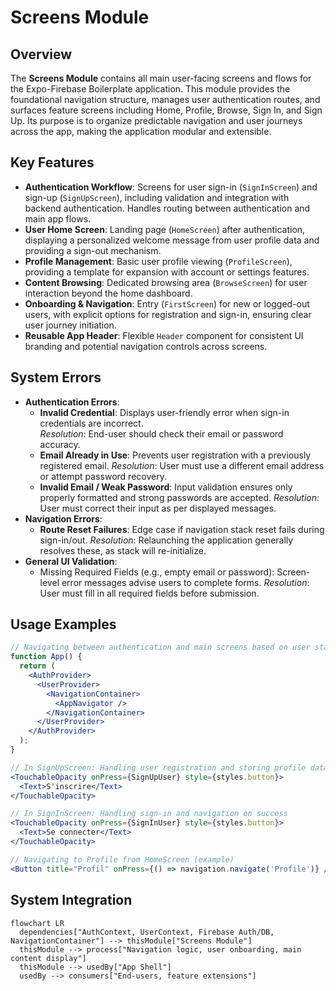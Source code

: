 # Screens Module

## Overview
The **Screens Module** contains all main user-facing screens and flows for the Expo-Firebase Boilerplate application. This module provides the foundational navigation structure, manages user authentication routes, and surfaces feature screens including Home, Profile, Browse, Sign In, and Sign Up. Its purpose is to organize predictable navigation and user journeys across the app, making the application modular and extensible.

## Key Features
- **Authentication Workflow**: Screens for user sign-in (`SignInScreen`) and sign-up (`SignUpScreen`), including validation and integration with backend authentication. Handles routing between authentication and main app flows.
- **User Home Screen**: Landing page (`HomeScreen`) after authentication, displaying a personalized welcome message from user profile data and providing a sign-out mechanism.
- **Profile Management**: Basic user profile viewing (`ProfileScreen`), providing a template for expansion with account or settings features.
- **Content Browsing**: Dedicated browsing area (`BrowseScreen`) for user interaction beyond the home dashboard.
- **Onboarding & Navigation**: Entry (`FirstScreen`) for new or logged-out users, with explicit options for registration and sign-in, ensuring clear user journey initiation.
- **Reusable App Header**: Flexible `Header` component for consistent UI branding and potential navigation controls across screens.

## System Errors
- **Authentication Errors**: 
  - **Invalid Credential**: Displays user-friendly error when sign-in credentials are incorrect.  
    *Resolution*: End-user should check their email or password accuracy.
  - **Email Already in Use**: Prevents user registration with a previously registered email.
    *Resolution*: User must use a different email address or attempt password recovery.
  - **Invalid Email / Weak Password**: Input validation ensures only properly formatted and strong passwords are accepted.
    *Resolution*: User must correct their input as per displayed messages.
- **Navigation Errors**:
  - **Route Reset Failures**: Edge case if navigation stack reset fails during sign-in/out.
    *Resolution*: Relaunching the application generally resolves these, as stack will re-initialize.
- **General UI Validation**:
  - Missing Required Fields (e.g., empty email or password): Screen-level error messages advise users to complete forms.
    *Resolution*: User must fill in all required fields before submission.

## Usage Examples

```jsx
// Navigating between authentication and main screens based on user state
function App() {
  return (
    <AuthProvider>
      <UserProvider>
        <NavigationContainer>
          <AppNavigator />
        </NavigationContainer>
      </UserProvider>
    </AuthProvider>
  );
}

// In SignUpScreen: Handling user registration and storing profile data
<TouchableOpacity onPress={SignUpUser} style={styles.button}>
  <Text>S'inscrire</Text>
</TouchableOpacity>

// In SignInScreen: Handling sign-in and navigation on success
<TouchableOpacity onPress={SignInUser} style={styles.button}>
  <Text>Se connecter</Text>
</TouchableOpacity>

// Navigating to Profile from HomeScreen (example)
<Button title="Profil" onPress={() => navigation.navigate('Profile')} />
```

## System Integration

```mermaid
flowchart LR
  dependencies["AuthContext, UserContext, Firebase Auth/DB, NavigationContainer"] --> thisModule["Screens Module"]
  thisModule --> process["Navigation logic, user onboarding, main content display"]
  thisModule --> usedBy["App Shell"]
  usedBy --> consumers["End-users, feature extensions"]
```
